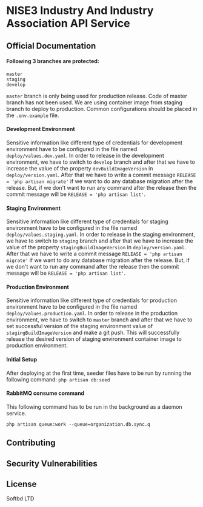 # NISE3 Industry And Industry Association API Service

## Official Documentation

#### Following 3 branches are protected:
```shell
master
staging
develop
```
```master``` branch is only being used for production release.
Code of master branch has not been used. We are using container image from staging branch to deploy to production. 
Common configurations should be placed in the ```.env.example``` file.

#### Development Environment
Sensitive information like different type of credentials for development environment have to be configured in the file named ```deploy/values.dev.yaml```.
In order to release in the development environment, we have to switch to ```develop``` branch and after that we have to increase the value of the property ```devBuildImageVersion``` in ```deploy/version.yaml```.
After that we have to write a commit message ```RELEASE = 'php artisan migrate'``` if we want to do any database migration after the release. But, if we don't 
want to run any command after the release then the commit message will be ```RELEASE = 'php artisan list'```. 

#### Staging Environment
Sensitive information like different type of credentials for staging environment have to be configured in the file named ```deploy/values.staging.yaml```.
In order to release in the staging environment, we have to switch to ```staging``` branch and after that  we have to increase the value of the property ```stagingBuildImageVersion``` in ```deploy/version.yaml```.
After that we have to write a commit message ```RELEASE = 'php artisan migrate'``` if we want to do any database migration after the release. But, if we don't
want to run any command after the release then the commit message will be ```RELEASE = 'php artisan list'```.

#### Production Environment
Sensitive information like different type of credentials for production environment have to be configured in the file named ```deploy/values.production.yaml```.
In order to release in the production environment, we have to switch to ```master``` branch and after that  we have to set successful version of the staging environment value of ```stagingBuildImageVersion``` and 
make a git push. This will successfully release the desired version of staging environment container image to production environment.

#### Initial Setup
After deploying at the first time, seeder files have to be run by running the following command:
```php artisan db:seed```

#### RabbitMQ consume command
This following command has to be run in the background as a daemon service. 
```shell
php artisan queue:work --queue=organization.db.sync.q
```

## Contributing


## Security Vulnerabilities

## License
Softbd LTD




